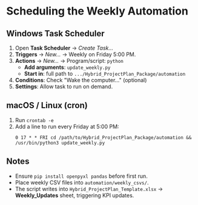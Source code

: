 # Scheduling the Weekly Automation

## Windows Task Scheduler
1. Open **Task Scheduler** → *Create Task...*
2. **Triggers** → *New...* → Weekly on Friday 5:00 PM.
3. **Actions** → *New...* → Program/script: `python`
   - **Add arguments**: `update_weekly.py`
   - **Start in**: full path to `.../Hybrid_ProjectPlan_Package/automation`
4. **Conditions**: Check "Wake the computer..." (optional)
5. **Settings**: Allow task to run on demand.

## macOS / Linux (cron)
1. Run `crontab -e`
2. Add a line to run every Friday at 5:00 PM:
   ```
   0 17 * * FRI cd /path/to/Hybrid_ProjectPlan_Package/automation && /usr/bin/python3 update_weekly.py
   ```

## Notes
- Ensure `pip install openpyxl pandas` before first run.
- Place weekly CSV files into `automation/weekly_csvs/`.
- The script writes into `Hybrid_ProjectPlan_Template.xlsx` → **Weekly_Updates** sheet, triggering KPI updates.